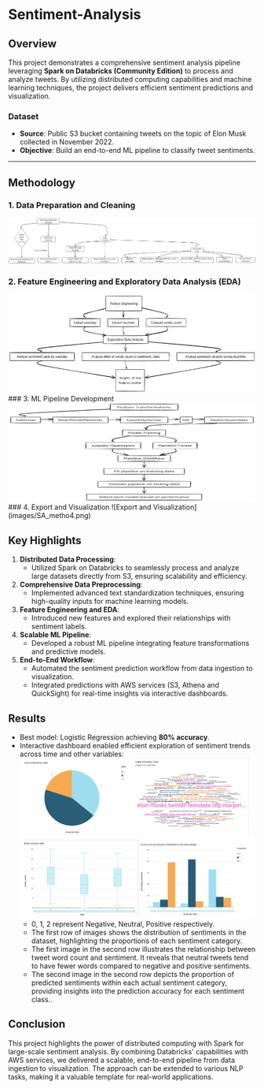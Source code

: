 # Sentiment-Analysis

## Overview
This project demonstrates a comprehensive sentiment analysis pipeline leveraging **Spark on Databricks (Community Edition)** to process and analyze tweets. By utilizing distributed computing capabilities and machine learning techniques, the project delivers efficient sentiment predictions and visualization.

### Dataset
- **Source**: Public S3 bucket containing tweets on the topic of Elon Musk collected in November 2022.
- **Objective**: Build an end-to-end ML pipeline to classify tweet sentiments.

---

## Methodology
### 1. Data Preparation and Cleaning
![Data Preparation and Cleaning](images/SA_metho1.png)
### 2. Feature Engineering and Exploratory Data Analysis (EDA)
<img src="images/SA_metho2.png" alt="Feature Engineering and EDA" width="600" height="200" />
### 3. ML Pipeline Development
<img src="images/SA_metho3.png" alt="ML Pipeline Development" width="600" height="200" />
### 4. Export and Visualization
![Export and Visualization](images/SA_metho4.png)

## Key Highlights
1.  **Distributed Data Processing**:
    - Utilized Spark on Databricks to seamlessly process and analyze large datasets directly from S3, ensuring scalability and efficiency.
2. **Comprehensive Data Preprocessing**:
   - Implemented advanced text standardization techniques, ensuring high-quality inputs for machine learning models.
3. **Feature Engineering and EDA**:
   - Introduced new features and explored their relationships with sentiment labels.
4. **Scalable ML Pipeline**:
   - Developed a robust ML pipeline integrating feature transformations and predictive models.
5. **End-to-End Workflow**:
   - Automated the sentiment prediction workflow from data ingestion to visualization.
   - Integrated predictions with AWS services (S3, Athena and QuickSight) for real-time insights via interactive dashboards.

## Results
- Best model: Logistic Regression achieving **80% accuracy**.
- Interactive dashboard enabled efficient exploration of sentiment trends across time and other variables:
  ![Dashboard](images/SA_visu.png)
  - 0, 1, 2 represent Negative, Neutral, Positive respectively.
  - The first row of images shows the distribution of sentiments in the dataset, highlighting the proportions of each sentiment category.
  - The first image in the second row illustrates the relationship between tweet word count and sentiment. It reveals that neutral tweets tend to have fewer words compared to negative and positive sentiments.
  - The second image in the second row depicts the proportion of predicted sentiments within each actual sentiment category, providing insights into the prediction accuracy for each sentiment class.. 
## Conclusion
This project highlights the power of distributed computing with Spark for large-scale sentiment analysis. By combining Databricks' capabilities with AWS services, we delivered a scalable, end-to-end pipeline from data ingestion to visualization. The approach can be extended to various NLP tasks, making it a valuable template for real-world applications.


